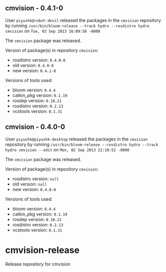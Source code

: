 ## cmvision - 0.4.1-0

User `piyushk@robot-devil` released the packages in the `cmvision` repository by running `/usr/bin/bloom-release --track hydro --rosdistro hydro cmvision` on `Tue, 03 Sep 2013 16:09:58 -0000`

The `cmvision` package was released.

Version of package(s) in repository `cmvision`:
- rosdistro version: `0.4.0-0`
- old version: `0.4.0-0`
- new version: `0.4.1-0`

Versions of tools used:
- bloom version: `0.4.4`
- catkin_pkg version: `0.1.19`
- rosdep version: `0.10.21`
- rosdistro version: `0.2.13`
- vcstools version: `0.1.31`


## cmvision - 0.4.0-0

User `piyushk@piyushk-desktop` released the packages in the `cmvision` repository by running `/usr/bin/bloom-release --rosdistro hydro --track hydro cmvision --edit` on `Mon, 02 Sep 2013 22:10:52 -0000`

The `cmvision` package was released.

Version of package(s) in repository `cmvision`:
- rosdistro version: `null`
- old version: `null`
- new version: `0.4.0-0`

Versions of tools used:
- bloom version: `0.4.4`
- catkin_pkg version: `0.1.19`
- rosdep version: `0.10.21`
- rosdistro version: `0.2.13`
- vcstools version: `0.1.31`


cmvision-release
================

Release repository for cmvision
